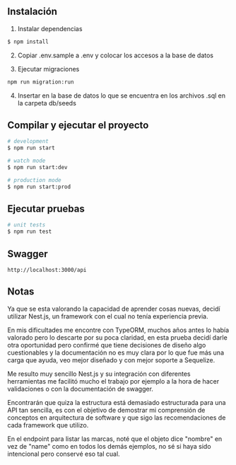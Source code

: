 ## Instalación

1. Instalar dependencias

```bash
$ npm install
```

2. Copiar .env.sample a .env y colocar los accesos a la base de datos

3. Ejecutar migraciones

```bash
npm run migration:run
```

4. Insertar en la base de datos lo que se encuentra en los archivos .sql en la carpeta db/seeds


## Compilar y ejecutar el proyecto

```bash
# development
$ npm run start

# watch mode
$ npm run start:dev

# production mode
$ npm run start:prod
```

## Ejecutar pruebas

```bash
# unit tests
$ npm run test
```

## Swagger
```
http://localhost:3000/api
```


## Notas

Ya que se esta valorando la capacidad de aprender cosas nuevas, decidí utilizar
Nest.js, un framework con el cual no tenía experiencia previa.

En mis dificultades me encontre con TypeORM, muchos años antes lo había valorado
pero lo descarte por su poca claridad, en esta prueba decidí darle otra
oportunidad pero confirmé que tiene decisiones de diseño algo cuestionables y
la documentación no es muy clara por lo que fue más una carga que ayuda,
veo mejor diseñado y con mejor soporte a Sequelize.

Me resulto muy sencillo Nest.js y su integración con diferentes herramientas
me facilitó mucho el trabajo por ejemplo a la hora de hacer validaciones o
con la documentación de swagger.

Encontrarán que quiza la estructura está demasiado estructurada para una API
tan sencilla, es con el objetivo de demostrar mi comprensión de conceptos en
arquitectura de software y que sigo las recomendaciones de cada framework que
utilizo.

En el endpoint para listar las marcas, noté que el objeto dice "nombre" en
vez de "name" como en todos los demás ejemplos, no sé si haya sido intencional
pero conservé eso tal cual.